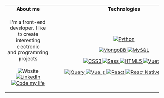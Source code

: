 <table>
  <tr>
    <td>
      <div align="center">
        <strong>
          About me
        </strong>
      </div>
    </td>
    <td>
      <div align="center">
        <strong>
          Technologies
        </strong>
      </div>
    </td>
  </tr>
  <tr>
    <td>
      <p align="center">
        I'm a front-end developer. I like to create interesting electronic and&nbsp;programming projects<br><br>
        <a href="https://grzegorzbabiarz.com/">
          <img src="https://img.shields.io/badge/-Website-3053c5?style=for-the-badge" alt="Wbsite">
         </a>
         <a href="https://www.linkedin.com/in/grzegorz-babiarz/">
          <img src="https://img.shields.io/badge/-LinkedIn-0077B5?style=for-the-badge&logo=LinkedIn" alt="LinkedIn">
         </a>
         <a href="https://codemylife.grzegorzbabiarz.com/">
           <img src="https://img.shields.io/badge/Code%20my%20life-%237E728C?style=for-the-badge" alt="Code my life">
        </a>
      </p>
    </td>
    <td>
      &emsp;&emsp;&emsp;&emsp;&emsp;&emsp;&emsp;&emsp;&emsp;&emsp;&emsp;&emsp;&emsp;&emsp;&emsp;&emsp;&emsp;&emsp;&emsp;&emsp;&emsp;&emsp;&emsp;&emsp;&emsp;&emsp;&emsp;&emsp;&emsp;
      <p align="center">
        <a href="https://github.com/programista3/">
          <img src="https://img.shields.io/badge/-Python-3776AB?style=flat-square&logo=Python&logoColor=FFD747" alt="Python">
        </a>
      </p>
      <p align="center">
        <a href="https://github.com/programista3/">
          <img src="https://img.shields.io/badge/-MongoDB-47A248?style=flat-square&logo=mongoDB&logoColor=white" alt="MongoDB">
        </a>
        <a href="https://github.com/programista3/">
          <img src="https://img.shields.io/badge/-MySQL-4479A1?style=flat-square&logo=mysql&logoColor=white" alt="MySQL">
        </a>
      </p>
      <p align="center">
        <a href="https://github.com/programista3/">
          <img src="https://img.shields.io/badge/-CSS3-1572B6?style=flat-square&logo=css3" alt="CSS3">
        </a>
        <a href="https://github.com/programista3/">
          <img src="https://img.shields.io/badge/-Sass-black?style=flat-square&logo=Sass&logoColor=pink" alt="Sass">
        </a>
        <a href="https://github.com/programista3/">
          <img src="https://img.shields.io/badge/-Tailwind-06B6D4?style=flat-square&logo=tailwindcss&logoColor=white" alt="HTML5">
        </a>
        <a href="https://github.com/programista3/">
          <img src="https://img.shields.io/badge/-Vuetify-1867C0?style=flat-square&logo=vuetify" alt="Vuetify">
        </a>
      </p>
      <p align="center">
        <a href="https://github.com/programista3/">
          <img src="https://img.shields.io/badge/-jQuery-0769AD?style=flat-square&logo=jQuery&logoColor=white" alt="jQuery">
        </a>
        <a href="https://github.com/programista3/">
          <img src="https://img.shields.io/badge/-Vue.js-4FC08Dk?style=flat-square&logo=vue.js&logoColor=white" alt="Vue.js">
        </a>
        <a href="https://github.com/programista3/">
          <img src="https://img.shields.io/badge/-React-222222?style=flat-square&logo=react&logoColor=61DBFB" alt="React">
        </a>
        <a href="https://github.com/programista3/">
          <img src="https://img.shields.io/badge/-React%20Native-222222?style=flat-square&logo=react&logoColor=61DBFB" alt="React Native">
        </a>
        <a href="https://github.com/programista3/">
          <img src="https://img.shields.io/badge/-Node.js-339933?style=flat-square&logo=node.js&logoColor=white" alt="Node.js">
        </a>
      </p>
    </td>
  </tr>
</table>

